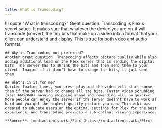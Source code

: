 ```yaml
---
title: What is Transcoding?
---
```


!!! quote "What is transcoding?"
    Great question. Transcoding is Plex's secret sauce. It makes sure that whatever the device you are on, it will transcode (convert) the tiny bits that make up a video into a format that your client can understand and display. This is true for both video and audio formats.

    ## Why is Transcoding not preferred?
    Another great question. Transcoding affects picture quality while also adding additional load on the Plex server that is sending the digital bits. The server has to shrink the bits and then send them to your client. Imagine if it didn't have to change the bits, it just sent them.

    ## What's in it for me?
    Quicker loading times, you press play and the video will start sooner than if the server had to change all the bits. Faster video scrubbing (Fast FWD/RWD) meaning skipping ahead and rewinding will be quicker. More people can enjoy the server if the server doesn't have to work as hard and you get the highest quality picture you can. This wiki was created to educate users on the optimal settings for Plex for the best experience, and transcoding provides a sub-optimal viewing experience.

    **Source**: [mediaclients.wiki/Plex](https://mediaclients.wiki/Plex)
